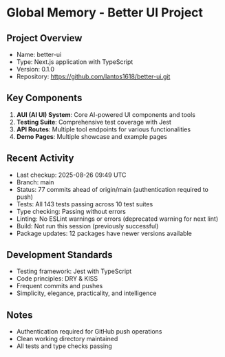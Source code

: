 # Global Memory - Better UI Project

## Project Overview
- Name: better-ui
- Type: Next.js application with TypeScript
- Version: 0.1.0
- Repository: https://github.com/lantos1618/better-ui.git

## Key Components
1. **AUI (AI UI) System**: Core AI-powered UI components and tools
2. **Testing Suite**: Comprehensive test coverage with Jest
3. **API Routes**: Multiple tool endpoints for various functionalities
4. **Demo Pages**: Multiple showcase and example pages

## Recent Activity
- Last checkup: 2025-08-26 09:49 UTC
- Branch: main
- Status: 77 commits ahead of origin/main (authentication required to push)
- Tests: All 143 tests passing across 10 test suites
- Type checking: Passing without errors
- Linting: No ESLint warnings or errors (deprecated warning for next lint)
- Build: Not run this session (previously successful)
- Package updates: 12 packages have newer versions available

## Development Standards
- Testing framework: Jest with TypeScript
- Code principles: DRY & KISS
- Frequent commits and pushes
- Simplicity, elegance, practicality, and intelligence

## Notes
- Authentication required for GitHub push operations
- Clean working directory maintained
- All tests and type checks passing